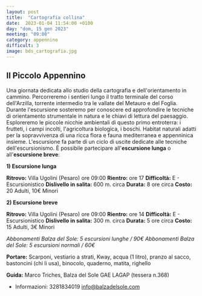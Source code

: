 ```yaml
---
layout: post
title:  "Cartografia collina"
date:  2023-01-04 11:54:00 +0100
day: "dom, 15 gen 2023"
meeting: "09:00"
category: appennino 
difficult: 3
image: bds_cartografia.jpg
---
```


## Il Piccolo Appennino

Una giornata dedicata allo studio della cartografia e dell'orientamento in cammino. Percorreremo i sentieri lungo il tratto terminale del corso dell'Arzilla, torrente intermedio tra le vallate del Metauro e del Foglia.
Durante l'escursione sosteremo per conoscere ed approfondire le tecniche di orientamento strumentale in natura e le chiavi di lettura del paesaggio. 
Esploreremo le piccole nicchie ambientali di questo primo entroterra: i frutteti, i campi incolti, l'agricoltura biologica, i boschi. Habitat naturali adatti per la sopravvivenza di una ricca flora e fauna mediterranea e appenninica insieme.
L'escursione fa parte di un ciclo di uscite dedicate alle tecniche dell'escursionismo.
È possibile partecipare all'**escursione lunga** o all'**escursione breve**:

**1) Escursione lunga**

**Ritrovo:** Villa Ugolini (Pesaro) ore 09:00
**Rientro:** ore 17 
**Difficoltà:** E - Escursionistico
**Dislivello in salita:** 600 m. circa
**Durata:** 8 ore circa
**Costo:** 20 Adulti, 10€ Minori

**2) Escursione breve**

**Ritrovo:** Villa Ugolini (Pesaro) ore 09:00
**Rientro:** ore 14 
**Difficoltà:** E - Escursionistico
**Dislivello in salita:** 300 m. circa
**Durata:** 5 ore circa
**Costo:** 15 Adulti, 3€ Minori

*Abbonamenti Balza del Sole: 5 escursioni lunghe / 90€*
*Abbonamenti Balza del Sole: 5 escursioni normali / 60€*

**Portare:** Scarponi, vestiario a strati, Kway, acqua (1 litro), pranzo al sacco, bastoncini (chi li usa), binocolo, quaderno, matita, righello

**Guida:** Marco Triches, Balza del Sole GAE LAGAP (tessera n.368)
+ Informazioni: 3281834019    info@balzadelsole.com
